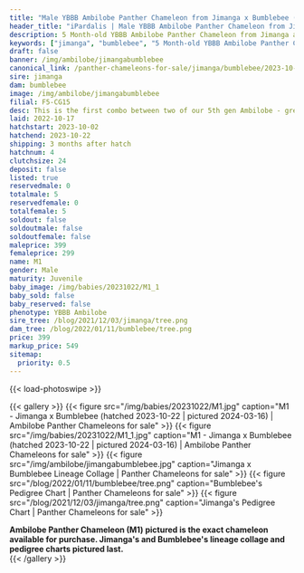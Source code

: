 ```yaml
---
title: "Male YBBB Ambilobe Panther Chameleon from Jimanga x Bumblebee (M1)"
header_title: "iPardalis | Male YBBB Ambilobe Panther Chameleon from Jimanga x Bumblebee | M1"
description: 5 Month-old YBBB Ambilobe Panther Chameleon from Jimanga and Bumblebee. This is the first combo between two of our 5th gen Ambilobe - great ybbb combo! We've included sire and dam dendrograms if available, but you can view our Jimanga or Bumblebee breeder pages for more information.
keywords: ["jimanga", "bumblebee", "5 Month-old YBBB Ambilobe Panther Chameleon", "baby chameleons for sale", "buy panther chameleon", "panther for sale", "ambilobe panther chameleons for sale", "ambilobe panther chameleon for sale"]
draft: false
banner: /img/ambilobe/jimangabumblebee
canonical_link: /panther-chameleons-for-sale/jimanga/bumblebee/2023-10-22/M1/
sire: jimanga
dam: bumblebee
image: /img/ambilobe/jimangabumblebee
filial: F5-CG15
desc: This is the first combo between two of our 5th gen Ambilobe - great ybbb combo!
laid: 2022-10-17
hatchstart: 2023-10-02
hatchend: 2023-10-22
shipping: 3 months after hatch
hatchnum: 4
clutchsize: 24
deposit: false
listed: true
reservedmale: 0
totalmale: 5
reservedfemale: 0
totalfemale: 5
soldout: false
soldoutmale: false
soldoutfemale: false
maleprice: 399
femaleprice: 299
name: M1
gender: Male
maturity: Juvenile
baby_image: /img/babies/20231022/M1_1
baby_sold: false
baby_reserved: false
phenotype: YBBB Ambilobe
sire_tree: /blog/2021/12/03/jimanga/tree.png
dam_tree: /blog/2022/01/11/bumblebee/tree.png
price: 399
markup_price: 549
sitemap: 
  priority: 0.5
---
```


{{< load-photoswipe >}}

{{< gallery >}}
  {{< figure src="/img/babies/20231022/M1.jpg" caption="M1 - Jimanga x Bumblebee (hatched 2023-10-22 | pictured 2024-03-16) | Ambilobe Panther Chameleons for sale" >}}
  {{< figure src="/img/babies/20231022/M1_1.jpg" caption="M1 - Jimanga x Bumblebee (hatched 2023-10-22 | pictured 2024-03-16) | Ambilobe Panther Chameleons for sale" >}}
  {{< figure src="/img/ambilobe/jimangabumblebee.jpg" caption="Jimanga x Bumblebee Lineage Collage | Panther Chameleons for sale" >}}
  {{< figure src="/blog/2022/01/11/bumblebee/tree.png" caption="Bumblebee's Pedigree Chart | Panther Chameleons for sale" >}}
  {{< figure src="/blog/2021/12/03/jimanga/tree.png" caption="Jimanga's Pedigree Chart | Panther Chameleons for sale" >}}
  <figcaption itemprop="description"><strong>Ambilobe Panther Chameleon (M1) pictured is the exact chameleon available for purchase. Jimanga's and Bumblebee's lineage collage and pedigree charts pictured last.</strong></figcaption>
{{< /gallery >}}
